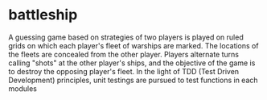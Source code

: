 # battleship
A guessing game based on strategies of two players is played on ruled grids on which each player's fleet of warships are marked. The locations of the fleets are concealed from the other player. Players alternate turns calling "shots" at the other player's ships, and the objective of the game is to destroy the opposing player's fleet. In the light of TDD (Test Driven Development) principles, unit testings are pursued to test functions in each modules
